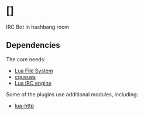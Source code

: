 # []

IRC Bot in hashbang room

## Dependencies

The core needs:

  - [Lua File System](https://keplerproject.github.io/luafilesystem/)
  - [cqueues](https://github.com/wahern/cqueues)
  - [Lua IRC engine](https://github.com/legospacy/lua-irc-engine)

Some of the plugins use additional modules, including:

  - [lua-http](https://github.com/daurnimator/lua-http)
